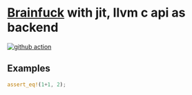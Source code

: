 # [Brainfuck](https://en.wikipedia.org/wiki/Brainfuck) with jit, llvm c api as backend

[![github action](https://github.com/mo-xiaoming/brainfuck/actions/workflows/build.yml/badge.svg)](https://github.com/mo-xiaoming/brainfuck/actions/workflows/build.yml)

## Examples

```rust
assert_eq!(1+1, 2);
```
